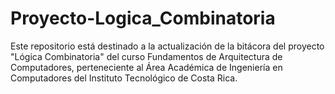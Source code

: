 # Proyecto-Logica_Combinatoria

Este repositorio está destinado a la actualización de la bitácora del proyecto "Lógica Combinatoria" del curso Fundamentos de Arquitectura de Computadores, perteneciente al Área Académica de Ingeniería en Computadores del Instituto Tecnológico de Costa Rica.

